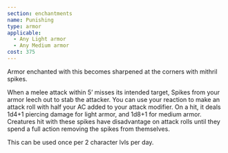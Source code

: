 ```yaml
---
section: enchantments
name: Punishing
type: armor
applicable:
  - Any Light armor
  - Any Medium armor
cost: 375
---
```

Armor enchanted with this becomes sharpened at the corners with mithril spikes.

When a melee attack within 5’ misses its intended target, Spikes from your armor leech out to stab the attacker. You can use your reaction to make an attack roll with half your AC added to your attack modifier. On a hit, it deals 1d4+1 piercing damage for light armor, and 1d8+1 for medium armor. Creatures hit with these spikes have disadvantage on attack rolls until they spend a full action removing the spikes from themselves.

This can be used once per 2 character lvls  per day.